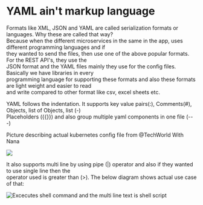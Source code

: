 # YAML ain't markup language

Formats like XML, JSON and YAML are called serialization formats or languages. Why these are called that way?\
Because when the different microservices in the same in the app, uses different programming languages and if\
they wanted to send the files, then use one of the above popular formats. For the REST API's, they use the \
JSON format and the YAML files mainly they use for the config files. Basically we have libraries in every\
programming language for supporting these formats and also these formats are light weight and easier to read\
and write compared to other format like csv, excel sheets etc.

YAML follows the indentation. It supports key value pairs(:), Comments(#), Objects, list of Objects, list (-)\
Placeholders ({{}}) and also group multiple yaml components in one file (---)

Picture describing actual kubernetes config file from @TechWorld With Nana

![](yamlConfig.png)

It also supports multi line by using pipe (|) operator and also if they wanted to use single line then the\
operator used is greater than (>). The below diagram shows actual use case of that:

![Excecutes shell command and the multi line text is shell script](multiLineYAML.png)
